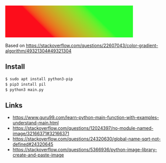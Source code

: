 ![](/out.png)

Based on https://stackoverflow.com/questions/22607043/color-gradient-algorithm/49321304#49321304

## Install

```bash
$ sudo apt install python3-pip
$ pip3 install pil
$ python3 main.py
```

## Links

- https://www.guru99.com/learn-python-main-function-with-examples-understand-main.html
- https://stackoverflow.com/questions/12024397/no-module-named-image/32166371#32166371
- https://stackoverflow.com/questions/24320630/global-name-sqrt-not-defined#24320645
- https://stackoverflow.com/questions/5366936/python-image-library-create-and-paste-image